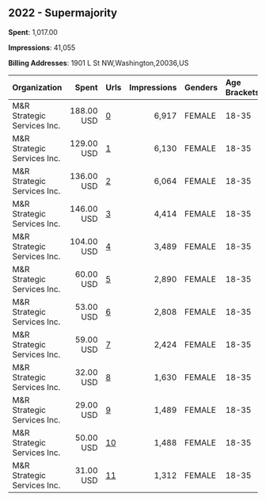 ## 2022 - Supermajority 
**Spent**: 1,017.00

**Impressions**: 41,055

**Billing Addresses**: 1901 L St NW,Washington,20036,US

|Organization|Spent|Urls|Impressions|Genders|Age Brackets|Country Codes|
|:---|---:|:---|---:|:---|:---|:---|
|M&R Strategic Services  Inc.|188.00 USD|[0](https://www.snap.com/political-ads/asset/0ca7702eedfc320aac7de4dfb3897e0ec3506997f9127e3fd8ff0a1f67f15217?mediaType=mp4)|6,917|FEMALE|18-35|united states|
|M&R Strategic Services  Inc.|129.00 USD|[1](https://www.snap.com/political-ads/asset/66b0541bec320b0d3a3ce3bcc62152c938343daa5d6385c689009173c9daf81c?mediaType=mov)|6,130|FEMALE|18-35|united states|
|M&R Strategic Services  Inc.|136.00 USD|[2](https://www.snap.com/political-ads/asset/66b0541bec320b0d3a3ce3bcc62152c938343daa5d6385c689009173c9daf81c?mediaType=mov)|6,064|FEMALE|18-35|united states|
|M&R Strategic Services  Inc.|146.00 USD|[3](https://www.snap.com/political-ads/asset/18f55c681f2b6d530b8a94dad8689ec1b21ac777bf36f0bc3f7d11538404403d?mediaType=jpeg)|4,414|FEMALE|18-35|united states|
|M&R Strategic Services  Inc.|104.00 USD|[4](https://www.snap.com/political-ads/asset/0ca7702eedfc320aac7de4dfb3897e0ec3506997f9127e3fd8ff0a1f67f15217?mediaType=mp4)|3,489|FEMALE|18-35|united states|
|M&R Strategic Services  Inc.|60.00 USD|[5](https://www.snap.com/political-ads/asset/4d779ceeefa5127556876642f2657bc428477623d5813a9ecdec2ea171a4b530?mediaType=mp4)|2,890|FEMALE|18-35|united states|
|M&R Strategic Services  Inc.|53.00 USD|[6](https://www.snap.com/political-ads/asset/4d779ceeefa5127556876642f2657bc428477623d5813a9ecdec2ea171a4b530?mediaType=mp4)|2,808|FEMALE|18-35|united states|
|M&R Strategic Services  Inc.|59.00 USD|[7](https://www.snap.com/political-ads/asset/66b0541bec320b0d3a3ce3bcc62152c938343daa5d6385c689009173c9daf81c?mediaType=mov)|2,424|FEMALE|18-35|united states|
|M&R Strategic Services  Inc.|32.00 USD|[8](https://www.snap.com/political-ads/asset/0ca7702eedfc320aac7de4dfb3897e0ec3506997f9127e3fd8ff0a1f67f15217?mediaType=mp4)|1,630|FEMALE|18-35|united states|
|M&R Strategic Services  Inc.|29.00 USD|[9](https://www.snap.com/political-ads/asset/4d779ceeefa5127556876642f2657bc428477623d5813a9ecdec2ea171a4b530?mediaType=mp4)|1,489|FEMALE|18-35|united states|
|M&R Strategic Services  Inc.|50.00 USD|[10](https://www.snap.com/political-ads/asset/18f55c681f2b6d530b8a94dad8689ec1b21ac777bf36f0bc3f7d11538404403d?mediaType=jpeg)|1,488|FEMALE|18-35|united states|
|M&R Strategic Services  Inc.|31.00 USD|[11](https://www.snap.com/political-ads/asset/18f55c681f2b6d530b8a94dad8689ec1b21ac777bf36f0bc3f7d11538404403d?mediaType=jpeg)|1,312|FEMALE|18-35|united states|
